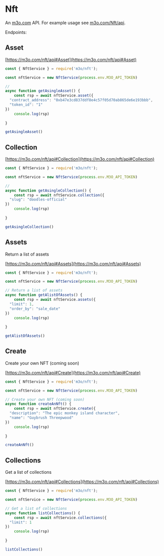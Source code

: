 # Nft

An [m3o.com](https://m3o.com) API. For example usage see [m3o.com/Nft/api](https://m3o.com/Nft/api).

Endpoints:

## Asset




[https://m3o.com/nft/api#Asset](https://m3o.com/nft/api#Asset)

```js
const { NftService } = require('m3o/nft');

const nftService = new NftService(process.env.M3O_API_TOKEN)

// 
async function getAsingleAsset() {
	const rsp = await nftService.asset({
  "contract_address": "0xb47e3cd837ddf8e4c57f05d70ab865de6e193bbb",
  "token_id": "1"
})
	console.log(rsp)
	
}

getAsingleAsset()
```
## Collection




[https://m3o.com/nft/api#Collection](https://m3o.com/nft/api#Collection)

```js
const { NftService } = require('m3o/nft');

const nftService = new NftService(process.env.M3O_API_TOKEN)

// 
async function getAsingleCollection() {
	const rsp = await nftService.collection({
  "slug": "doodles-official"
})
	console.log(rsp)
	
}

getAsingleCollection()
```
## Assets

Return a list of assets


[https://m3o.com/nft/api#Assets](https://m3o.com/nft/api#Assets)

```js
const { NftService } = require('m3o/nft');

const nftService = new NftService(process.env.M3O_API_TOKEN)

// Return a list of assets
async function getAlistOfAssets() {
	const rsp = await nftService.assets({
  "limit": 1,
  "order_by": "sale_date"
})
	console.log(rsp)
	
}

getAlistOfAssets()
```
## Create

Create your own NFT (coming soon)


[https://m3o.com/nft/api#Create](https://m3o.com/nft/api#Create)

```js
const { NftService } = require('m3o/nft');

const nftService = new NftService(process.env.M3O_API_TOKEN)

// Create your own NFT (coming soon)
async function createAnNft() {
	const rsp = await nftService.create({
  "description": "The epic monkey island character",
  "name": "Guybrush Threepwood"
})
	console.log(rsp)
	
}

createAnNft()
```
## Collections

Get a list of collections


[https://m3o.com/nft/api#Collections](https://m3o.com/nft/api#Collections)

```js
const { NftService } = require('m3o/nft');

const nftService = new NftService(process.env.M3O_API_TOKEN)

// Get a list of collections
async function listCollections() {
	const rsp = await nftService.collections({
  "limit": 1
})
	console.log(rsp)
	
}

listCollections()
```
